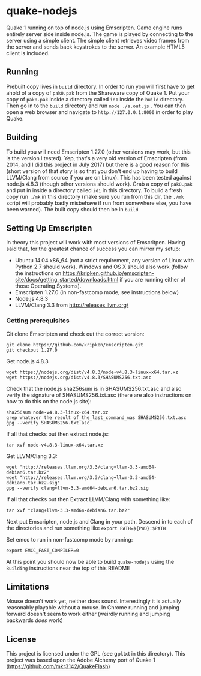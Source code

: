 # quake-nodejs
Quake 1 running on top of node.js using Emscripten. Game engine runs entirely server side inside node.js. The game is played by connecting to the server using a simple client. The simple client retrieves video frames from the server and sends back keystrokes to the server. An example HTML5 client is included.

## Running

Prebuilt copy lives in ``build`` directory. In order to run you will first have to get ahold of a copy of ``pak0.pak`` from the Shareware copy of Quake 1. Put your copy of ``pak0.pak`` inside a directory called ``id1`` inside the ``build`` directory. Then go in to the ``build`` directory and run ``node ./a.out.js`` . You can then open a web browser and navigate to ``http://127.0.0.1:8000`` in order to play Quake. 

## Building

To build you will need Emscripten 1.27.0 (other versions may work, but this is the version I tested). Yep, that's a very old version of Emscripten (from 2014, and I did this project in July 2017) but there is a good reason for this (short version of that story is so that you don't end up having to build LLVM/Clang from source if you are on Linux). This has been tested against node.js 4.8.3 (though other versions should work). Grab a copy of ``pak0.pak`` and put in inside a directory called ``id1`` in this directory. To build a fresh copy run ``./mk`` in this directory (make sure you run from this dir, the ``./mk`` script will probably badly misbehave if run  from somewhere else, you have been warned). The built copy should then be in ``build``

## Setting Up Emscripten

In theory this project will work with most versions of Emscritpen. Having said that, for the greatest chance of success you can mirror my setup:

* Ubuntu 14.04 x86_64 (not a strict requirement, any version of Linux with Python 2.7 should work). Windows and OS X should also work (follow the instructions on https://kripken.github.io/emscripten-site/docs/getting_started/downloads.html if you are running either of those Operating Systems).
* Emscripten 1.27.0 (in non-fastcomp mode, see instructions below)
* Node.js 4.8.3
* LLVM/Clang 3.3 from http://releases.llvm.org/

### Getting prerequisites

Git clone Emscripten and check out the correct version:

```
git clone https://github.com/kripken/emscripten.git
git checkout 1.27.0
```

Get node.js 4.8.3
```
wget https://nodejs.org/dist/v4.8.3/node-v4.8.3-linux-x64.tar.xz
wget https://nodejs.org/dist/v4.8.3/SHASUMS256.txt.asc
```

Check that the node.js sha256sum is in SHASUMS256.txt.asc and also verify the signature of SHASUMS256.txt.asc (there are also instructions on how to do this on the node.js site):
```
sha256sum node-v4.8.3-linux-x64.tar.xz
grep whatever_the_result_of_the_last_command_was SHASUMS256.txt.asc
gpg --verify SHASUMS256.txt.asc
```
If all that checks out then extract node.js:
```
tar xvf node-v4.8.3-linux-x64.tar.xz
```

Get LLVM/Clang 3.3:
```
wget "http://releases.llvm.org/3.3/clang+llvm-3.3-amd64-debian6.tar.bz2"
wget "http://releases.llvm.org/3.3/clang+llvm-3.3-amd64-debian6.tar.bz2.sig"
gpg --verify clang+llvm-3.3-amd64-debian6.tar.bz2.sig
```
If all that checks out then Extract LLVM/Clang with something like:
```
tar xvf "clang+llvm-3.3-amd64-debian6.tar.bz2"
```

Next put Emscripten, node.js and Clang in your path. Descend in to each of the directories and run something like ``export PATH=${PWD}:$PATH``

Set emcc to run in non-fastcomp mode by running:

```
export EMCC_FAST_COMPILER=0
```

At this point you should now be able to build ``quake-nodejs`` using the ``Building`` instructions near the top of this README

## Limitations

Mouse doesn't work yet, neither does sound. Interestingly it is actually reasonably playable without a mouse. In Chrome running and jumping forward doesn't seem to work either (weirdly running and jumping backwards *does* work)

## License

This project is licensed under the GPL (see gpl.txt in this directory). This project was based upon the Adobe Alchemy port of Quake 1 (https://github.com/mkr3142/QuakeFlash)


